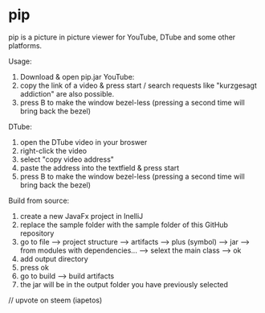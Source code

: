 # pip

pip is a picture in picture viewer for YouTube, DTube and some other platforms.

Usage:
1. Download & open pip.jar
YouTube:
1. copy the link of a video & press start / search requests like "kurzgesagt addiction" are also possible.
2. press B to make the window bezel-less (pressing a second time will bring back the bezel)

DTube:
1. open the DTube video in your broswer
2. right-click the video
3. select "copy video address"
4. paste the address into the textfield & press start
5. press B to make the window bezel-less (pressing a second time will bring back the bezel)

Build from source:
1. create a new JavaFx project in InelliJ
2. replace the sample folder with the sample folder of this GitHub repository
3. go to file --> project structure --> artifacts --> plus (symbol) --> jar --> from modules with dependencies... --> selext the main class --> ok
4. add output directory
5. press ok
6. go to build --> build artifacts
7. the jar will be in the output folder you have previously selected

// upvote on steem (iapetos)
